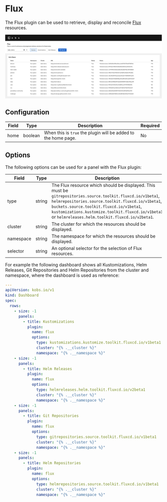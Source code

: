 # Flux

The Flux plugin can be used to retrieve, display and reconcile [Flux](https://fluxcd.io) resources.

![Flux](assets/flux.png)

## Configuration

| Field | Type | Description | Required |
| ----- | ---- | ----------- | -------- |
| home | boolean | When this is `true` the plugin will be added to the home page. | No |

## Options

The following options can be used for a panel with the Flux plugin:

| Field | Type | Description | Required |
| ----- | ---- | ----------- | -------- |
| type | string | The Flux resource which should be displayed. This must be `gitrepositories.source.toolkit.fluxcd.io/v1beta1`, `helmrepositories.source.toolkit.fluxcd.io/v1beta1`, `buckets.source.toolkit.fluxcd.io/v1beta1`, `kustomizations.kustomize.toolkit.fluxcd.io/v1beta1` or `helmreleases.helm.toolkit.fluxcd.io/v2beta1`. | Yes |
| cluster | string | The cluster for which the resources should be displayed. | Yes |
| namespace | string | The namespace for which the resources should be displayed. | Yes |
| selector | string | An optional selector for the selection of Flux resources. | No |

For example the following dashboard shows all Kustomizations, Helm Releases, Git Repositories and Helm Repositories from the cluster and namespace, where the dashboard is used as reference:

```yaml
---
apiVersion: kobs.io/v1
kind: Dashboard
spec:
  rows:
    - size: -1
      panels:
        - title: Kustomizations
          plugin:
            name: flux
            options:
              type: kustomizations.kustomize.toolkit.fluxcd.io/v1beta1
              cluster: "{% .__cluster %}"
              namespace: "{% .__namespace %}"
    - size: -1
      panels:
        - title: Helm Releases
          plugin:
            name: flux
            options:
              type: helmreleases.helm.toolkit.fluxcd.io/v2beta1
              cluster: "{% .__cluster %}"
              namespace: "{% .__namespace %}"
    - size: -1
      panels:
        - title: Git Repositories
          plugin:
            name: flux
            options:
              type: gitrepositories.source.toolkit.fluxcd.io/v1beta1
              cluster: "{% .__cluster %}"
              namespace: "{% .__namespace %}"
    - size: -1
      panels:
        - title: Helm Repositories
          plugin:
            name: flux
            options:
              type: helmrepositories.source.toolkit.fluxcd.io/v1beta1
              cluster: "{% .__cluster %}"
              namespace: "{% .__namespace %}"
```
